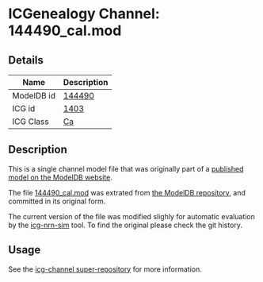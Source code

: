 # ICGenealogy Channel: 144490\_cal.mod

## Details

Name | Description
---- | -----------
ModelDB id | [144490](http://senselab.med.yale.edu/ModelDB/ShowModel.cshtml?model=144490)
ICG id | [1403](http://icg.neurotheory.ox.ac.uk/channels/3/1403)
ICG Class | [Ca](http://icg.neurotheory.ox.ac.uk/channels/3)

## Description

This is a single channel model file that was originally part of a [published model on the ModelDB website](http://senselab.med.yale.edu/ModelDB/ShowModel.cshtml?model=144490).


The file [144490\_cal.mod](144490_cal.mod) was extrated from [the ModelDB repository](http://senselab.med.yale.edu/ModelDB/ShowModel.cshtml?model=144490), and committed in its original form.

The current version of the file was modified slighly for automatic evaluation by the [icg-nrn-sim](https://github.com/icgenealogy/icg-nrn-sim) tool. To find the original please check the git history.


## Usage

See the [icg-channel super-repository](https://github.com/icgenealogy/icg-channels) for more information.